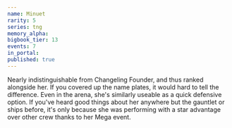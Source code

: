 ```yaml
---
name: Minuet
rarity: 5
series: tng
memory_alpha:
bigbook_tier: 13
events: 7
in_portal:
published: true
---
```


Nearly indistinguishable from Changeling Founder, and thus ranked alongside her. If you covered up the name plates, it would hard to tell the difference. Even in the arena, she's similarly useable as a quick defensive option. If you've heard good things about her anywhere but the gauntlet or ships before, it's only because she was performing with a star advantage over other crew thanks to her Mega event.
